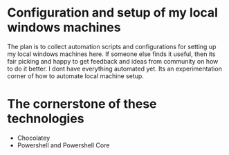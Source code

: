 # Configuration and setup of my local windows machines

The plan is to collect automation scripts and configurations for setting up my local windows machines here. If someone else finds it useful, then its fair picking and happy to get feedback and ideas from community on how to do it better. I dont have everything automated yet.
Its an experimentation corner of how to automate local machine setup.

# The cornerstone of these technologies

- Chocolatey
- Powershell and Powershell Core 

